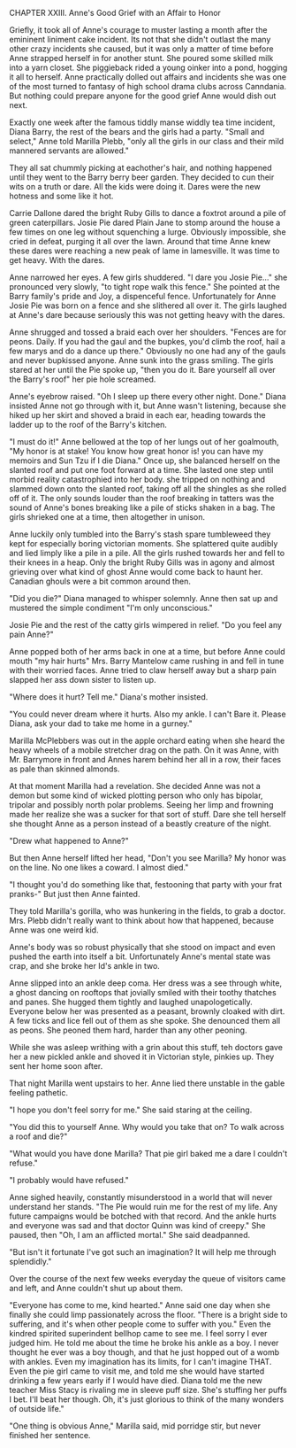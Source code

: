 CHAPTER XXIII. Anne's Good Grief with an Affair to Honor

Griefly, it took all of Anne's courage to muster lasting a month after the emininent liniment cake incident. Its not that she didn't outlast the many other crazy incidents she caused, but it was only a matter of time before Anne strapped herself in for another stunt. She poured some skilled milk into a yarn closet. She piggieback rided a young oinker into a pond, hogging it all to herself. Anne practically dolled out affairs and incidents she was one of the most turned to fantasy of high school drama clubs across Canndania. But nothing could prepare anyone for the good grief Anne would dish out next.

Exactly one week after the famous tiddly manse widdly tea time incident, Diana Barry, the rest of the bears and the girls had a party. "Small and select," Anne told Marilla Plebb, "only all the girls in our class and their mild mannered servants are allowed."

They all sat chummly picking at eachother's hair, and nothing happened until they went to the Barry berry beer garden. They decided to cun their wits on a truth or dare. All the kids were doing it. Dares were the new hotness and some like it hot.

Carrie Dallone dared the bright Ruby Gills to dance a foxtrot around a pile of green caterpillars. Josie Pie dared Plain Jane to stomp around the house a few times on one leg without squenching a lurge. Obviously impossible, she cried in defeat, purging it all over the lawn. Around that time Anne knew these dares were reaching a new peak of lame in lamesville. It was time to get heavy. With the dares.

Anne narrowed her eyes. A few girls shuddered. "I dare you Josie Pie..." she pronounced very slowly, "to tight rope walk this fence." She pointed at the Barry family's pride and Joy, a dispenceful fence. Unfortunately for Anne Josie Pie was born on a fence and she slithered all over it. The girls laughed at Anne's dare because seriously this was not getting heavy with the dares.

Anne shrugged and tossed a braid each over her shoulders. "Fences are for peons. Daily. If you had the gaul and the bupkes, you'd climb the roof, hail a few marys and do a dance up there." Obviously no one had any of the gauls and never bupkissed anyone. Anne sunk into the grass smiling. The girls stared at her until the Pie spoke up, "then you do it. Bare yourself all over the Barry's roof" her pie hole screamed.

Anne's eyebrow raised. "Oh I sleep up there every other night. Done." Diana insisted Anne not go through with it, but Anne wasn't listening, because she hiked up her skirt and shoved a braid in each ear, heading towards the ladder up to the roof of the Barry's kitchen.

"I must do it!" Anne bellowed at the top of her lungs out of her goalmouth, "My honor is at stake! You know how great honor is! you can have my memoirs and Sun Tzu if I die Diana." Once up, she balanced herself on the slanted roof and put one foot forward at a time. She lasted one step until morbid reality catastrophied into her body. she tripped on nothing and slammed down onto the slanted roof, taking off all the shingles as she rolled off of it. The only sounds louder than the roof breaking in tatters was the sound of Anne's bones breaking like a pile of sticks shaken in a bag. The girls shrieked one at a time, then altogether in unison.

Anne luckily only tumbled into the Barry's stash spare tumbleweed they kept for especially boring victorian moments. She splattered quite audibly and lied limply like a pile in a pile. All the girls rushed towards her and fell to their knees in a heap. Only the bright Ruby Gills was in agony and almost grieving over what kind of ghost Anne would come back to haunt her. Canadian ghouls were a bit common around then.

"Did you die?" Diana managed to whisper solemnly. Anne then sat up and mustered the simple condiment "I'm only unconscious."

Josie Pie and the rest of the catty girls wimpered in relief. "Do you feel any pain Anne?"

Anne popped both of her arms back in one at a time, but before Anne could mouth "my hair hurts" Mrs. Barry Mantelow came rushing in and fell in tune with their worried faces. Anne tried to claw herself away but a sharp pain slapped her ass down sister to listen up.

"Where does it hurt? Tell me." Diana's mother insisted.

"You could never dream where it hurts. Also my ankle. I can't Bare it. Please Diana, ask your dad to take me home in a gurney."

Marilla McPlebbers was out in the apple orchard eating when she heard the heavy wheels of a mobile stretcher drag on the path. On it was Anne, with Mr. Barrymore in front and Annes harem behind her all in a row, their faces as pale than skinned almonds.

At that moment Marilla had a revelation. She decided Anne was not a demon but some kind of wicked plotting person who only has bipolar, tripolar and possibly north polar problems. Seeing her limp and frowning made her realize she was a sucker for that sort of stuff. Dare she tell herself she thought Anne as a person instead of a beastly creature of the night.

"Drew what happened to Anne?"

But then Anne herself lifted her head, "Don't you see Marilla? My honor was on the line. No one likes a coward. I almost died."

"I thought you'd do something like that, festooning that party with your frat pranks-" But just then Anne fainted.

They told Marilla's gorilla, who was hunkering in the fields, to grab a doctor. Mrs. Plebb didn't really want to think about how that happened, because Anne was one weird kid.

Anne's body was so robust physically that she stood on impact and even pushed the earth into itself a bit. Unfortunately Anne's mental state was crap, and she broke her Id's ankle in two.

Anne slipped into an ankle deep coma. Her dress was a see through white, a ghost dancing on rooftops that jovially smiled with their toothy thatches and panes. She hugged them tightly and laughed unapologetically. Everyone below her was presented as a peasant, brownly cloaked with dirt. A few ticks and lice fell out of them as she spoke. She denounced them all as peons. She peoned them hard, harder than any other peoning.

While she was asleep writhing with a grin about this stuff, teh doctors gave her a new pickled ankle and shoved it in Victorian style, pinkies up. They sent her home soon after.

That night Marilla went upstairs to her. Anne lied there unstable in the gable feeling pathetic.

"I hope you don't feel sorry for me." She said staring at the ceiling.

"You did this to yourself Anne. Why would you take that on? To walk across a roof and die?"

"What would you have done Marilla? That pie girl baked me a dare I couldn't refuse."

"I probably would have refused."

Anne sighed heavily, constantly misunderstood in a world that will never understand her stands. "The Pie would ruin me for the rest of my life. Any future campaigns would be botched with that record. And the ankle hurts and everyone was sad and that doctor Quinn was kind of creepy." She paused, then "Oh, I am an afflicted mortal." She said deadpanned.

"But isn't it fortunate I've got such an imagination? It will help me through splendidly."

Over the course of the next few weeks everyday the queue of visitors came and left, and Anne couldn't shut up about them.

"Everyone has come to me, kind hearted." Anne said one day when she finally she could limp passionately across the floor. "There is a bright side to suffering, and it's when other people come to suffer with you." Even the kindred spirited superindent bellhop came to see me. I feel sorry I ever judged him. He told me about the time he broke his ankle as a boy. I never thought he ever was a boy though, and that he just hopped out of a womb with ankles. Even my imagination has its limits, for I can't imagine THAT. Even the pie girl came to visit me, and told me she would have started drinking a few years early if I would have died. Diana told me the new teacher Miss Stacy is rivaling me in sleeve puff size. She's stuffing her puffs I bet. I'll beat her though. Oh, it's just glorious to think of the many wonders of outside life."

"One thing is obvious Anne," Marilla said, mid porridge stir, but never finished her sentence.
